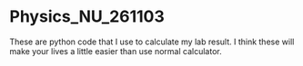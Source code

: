 # Physics_NU_261103
These are python code that I use to calculate my lab result. I think these will make your lives a little easier than use normal calculator.
